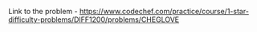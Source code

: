 Link to the problem - https://www.codechef.com/practice/course/1-star-difficulty-problems/DIFF1200/problems/CHEGLOVE
